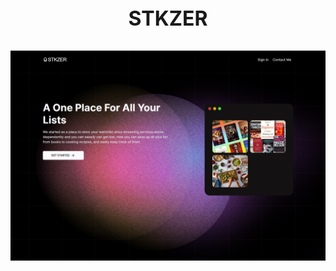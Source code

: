 <p style="font-size:2rem;font-weight:700" align="center">STKZER</p>

<p align="center">
    <img src="./markdown/mockup.png">
</p>
